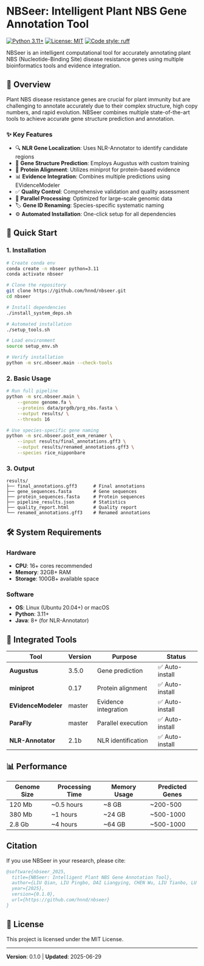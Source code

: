 # NBSeer: Intelligent Plant NBS Gene Annotation Tool

[![Python 3.11+](https://img.shields.io/badge/python-3.11+-blue.svg)](https://www.python.org/downloads/)
[![License: MIT](https://img.shields.io/badge/License-MIT-yellow.svg)](https://opensource.org/licenses/MIT)
[![Code style: ruff](https://img.shields.io/badge/code%20style-ruff-000000.svg)](https://github.com/astral-sh/ruff)

NBSeer is an intelligent computational tool for accurately annotating plant NBS (Nucleotide-Binding Site) disease resistance genes using multiple bioinformatics tools and evidence integration.

## 🧬 Overview

Plant NBS disease resistance genes are crucial for plant immunity but are challenging to annotate accurately due to their complex structure, high copy numbers, and rapid evolution. NBSeer combines multiple state-of-the-art tools to achieve accurate gene structure prediction and annotation.

### ✨ Key Features

- 🔍 **NLR Gene Localization**: Uses NLR-Annotator to identify candidate regions
- 🧬 **Gene Structure Prediction**: Employs Augustus with custom training
- 🔗 **Protein Alignment**: Utilizes miniprot for protein-based evidence
- 📊 **Evidence Integration**: Combines multiple predictions using EVidenceModeler
- ✅ **Quality Control**: Comprehensive validation and quality assessment
- 🚀 **Parallel Processing**: Optimized for large-scale genomic data
- 🏷️ **Gene ID Renaming**: Species-specific systematic naming
- ⚙️ **Automated Installation**: One-click setup for all dependencies

## 🚀 Quick Start

### 1. Installation

```bash
# Create conda env
conda create -n nbseer python=3.11
conda activate nbseer

# Clone the repository
git clone https://github.com/hnnd/nbseer.git
cd nbseer

# Install dependencies
./install_system_deps.sh

# Automated installation
./setup_tools.sh

# Load environment
source setup_env.sh

# Verify installation
python -m src.nbseer.main --check-tools
```

### 2. Basic Usage

```bash
# Run full pipeline
python -m src.nbseer.main \
    --genome genome.fa \
    --proteins data/prgdb/prg_nbs.fasta \
    --output results/ \
    --threads 16

# Use species-specific gene naming
python -m src.nbseer.post_evm_renamer \
    --input results/final_annotations.gff3 \
    --output results/renamed_annotations.gff3 \
    --species rice_nipponbare
```

### 3. Output

```
results/
├── final_annotations.gff3      # Final annotations
├── gene_sequences.fasta        # Gene sequences  
├── protein_sequences.fasta     # Protein sequences
├── pipeline_results.json       # Statistics
├── quality_report.html         # Quality report
└── renamed_annotations.gff3    # Renamed annotations
```

## 🛠️ System Requirements

### Hardware
- **CPU**: 16+ cores recommended
- **Memory**: 32GB+ RAM
- **Storage**: 100GB+ available space

### Software
- **OS**: Linux (Ubuntu 20.04+) or macOS
- **Python**: 3.11+
- **Java**: 8+ (for NLR-Annotator)

## 🔧 Integrated Tools

| Tool | Version | Purpose | Status |
|------|---------|---------|--------|
| **Augustus** | 3.5.0 | Gene prediction | ✅ Auto-install |
| **miniprot** | 0.17 | Protein alignment | ✅ Auto-install |
| **EVidenceModeler** | master | Evidence integration | ✅ Auto-install |
| **ParaFly** | master | Parallel execution | ✅ Auto-install |
| **NLR-Annotator** | 2.1b | NLR identification | ✅ Auto-install |

## 📊 Performance

| Genome Size | Processing Time | Memory Usage | Predicted Genes |
|-------------|-----------------|--------------|-----------------|
| 120 Mb | ~0.5 hours | ~8 GB | ~200-500 |
| 380 Mb | ~1 hours | ~24 GB | ~500-1000 |
| 2.8 Gb | ~4 hours | ~64 GB | ~500-1000 |


## Citation
If you use NBSeer in your research, please cite:

```bibtex
@software{nbseer_2025,
  title={NBSeer: Intelligent Plant NBS Gene Annotation Tool},
  author={LIU Qian, LIU Pingbo, DAI Liangying, CHEN Wu, LIU Tianbo, LU Yaoxiong, WANG Yunsheng},
  year={2025},
  version={0.1.0},
  url={https://github.com/hnnd/nbseer}
}
```

## 📄 License

This project is licensed under the MIT License.

---

**Version**: 0.1.0 | **Updated**: 2025-06-29 